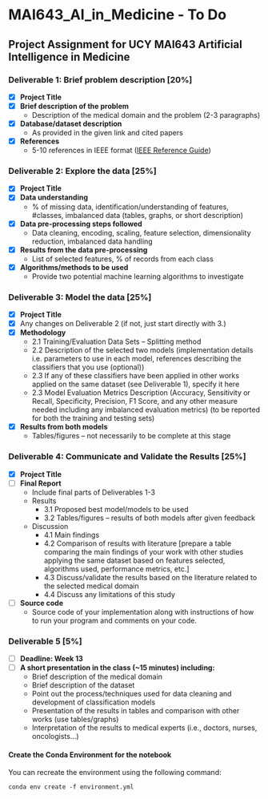 # MAI643_AI_in_Medicine - To Do

## Project Assignment for UCY MAI643 Artificial Intelligence in Medicine

### Deliverable 1: Brief problem description [20%]

- [x] **Project Title**
- [x] **Brief description of the problem**
  - Description of the medical domain and the problem (2-3 paragraphs)
- [x] **Database/dataset description**
  - As provided in the given link and cited papers
- [x] **References**
  - 5-10 references in IEEE format ([IEEE Reference Guide](https://ieeeauthorcenter.ieee.org/wp-content/uploads/IEEE-Reference-Guide.pdf))

### Deliverable 2: Explore the data [25%]

- [x] **Project Title**
- [x] **Data understanding**
  - % of missing data, identification/understanding of features, #classes, imbalanced data (tables, graphs, or short description)
- [x] **Data pre-processing steps followed**
  - Data cleaning, encoding, scaling, feature selection, dimensionality reduction, imbalanced data handling
- [x] **Results from the data pre-processing**
  - List of selected features, % of records from each class
- [x] **Algorithms/methods to be used**
  - Provide two potential machine learning algorithms to investigate

### Deliverable 3: Model the data [25%]

- [x] **Project Title**
- [x] Any changes on Deliverable 2 (if not, just start directly with 3.)
- [x] **Methodology**
  - 2.1 Training/Evaluation Data Sets – Splitting method
  - 2.2 Description of the selected two models (implementation details i.e. parameters to use in each model, references describing the classifiers that you use (optional))
  - 2.3 If any of these classifiers have been applied in other works applied on the same dataset (see Deliverable 1), specify it here
  - 2.3 Model Evaluation Metrics Description (Accuracy, Sensitivity or Recall, Specificity, Precision, F1 Score, and any other measure needed including any imbalanced evaluation metrics) (to be reported for both the training and testing sets)
- [x] **Results from both models**
  - Tables/figures – not necessarily to be complete at this stage

### Deliverable 4: Communicate and Validate the Results [25%]

- [x] **Project Title**
- [ ] **Final Report**
  - Include final parts of Deliverables 1-3
  - Results
    - 3.1 Proposed best model/models to be used
    - 3.2 Tables/figures – results of both models after given feedback
  - Discussion
    - 4.1 Main findings
    - 4.2 Comparison of results with literature [prepare a table comparing the main findings of your work with other studies applying the same dataset based on features selected, algorithms used, performance metrics, etc.]
    - 4.3 Discuss/validate the results based on the literature related to the selected medical domain
    - 4.4 Discuss any limitations of this study
- [ ] **Source code**
  - Source code of your implementation along with instructions of how to run your program and comments on your code.

### Deliverable 5 [5%]

- [ ] **Deadline: Week 13**
- [ ] **A short presentation in the class (~15 minutes) including:**
  - Brief description of the medical domain
  - Brief description of the dataset
  - Point out the process/techniques used for data cleaning and development of classification models
  - Presentation of the results in tables and comparison with other works (use tables/graphs)
  - Interpretation of the results to medical experts (i.e., doctors, nurses, oncologists...)

#### Create the Conda Environment for the notebook

You can recreate the environment using the following command:

```
conda env create -f environment.yml
```



